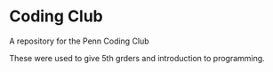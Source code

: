 Coding Club
==============

A repository for the Penn Coding Club

These were used to give 5th grders and introduction to programming.

